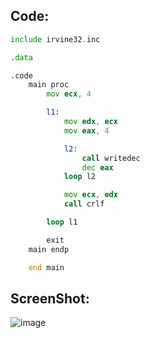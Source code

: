 ## Code:

```asm
include irvine32.inc

.data

.code
	main proc
		mov ecx, 4

		l1:
			mov edx, ecx
			mov eax, 4

			l2:
				call writedec
				dec eax
			loop l2

			mov ecx, edx
			call crlf

		loop l1

		exit
	main endp

	end main
```

## ScreenShot:

![image](https://github.com/user-attachments/assets/8a906ed4-f854-4201-b140-2fd42f748ae4)
